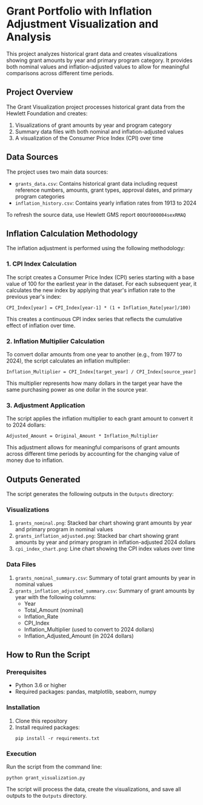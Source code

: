 # Grant Portfolio with Inflation Adjustment Visualization and Analysis

This project analyzes historical grant data and creates visualizations showing grant amounts by year and primary program category. It provides both nominal values and inflation-adjusted values to allow for meaningful comparisons across different time periods.

## Project Overview

The Grant Visualization project processes historical grant data from the Hewlett Foundation and creates:
1. Visualizations of grant amounts by year and program category
2. Summary data files with both nominal and inflation-adjusted values
3. A visualization of the Consumer Price Index (CPI) over time

## Data Sources

The project uses two main data sources:
- `grants_data.csv`: Contains historical grant data including request reference numbers, amounts, grant types, approval dates, and primary program categories
- `inflation_history.csv`: Contains yearly inflation rates from 1913 to 2024

To refresh the source data, use Hewlett GMS report `00OUf000004sexRMAQ`

## Inflation Calculation Methodology

The inflation adjustment is performed using the following methodology:

### 1. CPI Index Calculation

The script creates a Consumer Price Index (CPI) series starting with a base value of 100 for the earliest year in the dataset. For each subsequent year, it calculates the new index by applying that year's inflation rate to the previous year's index:

```
CPI_Index[year] = CPI_Index[year-1] * (1 + Inflation_Rate[year]/100)
```

This creates a continuous CPI index series that reflects the cumulative effect of inflation over time.

### 2. Inflation Multiplier Calculation

To convert dollar amounts from one year to another (e.g., from 1977 to 2024), the script calculates an inflation multiplier:

```
Inflation_Multiplier = CPI_Index[target_year] / CPI_Index[source_year]
```

This multiplier represents how many dollars in the target year have the same purchasing power as one dollar in the source year.

### 3. Adjustment Application

The script applies the inflation multiplier to each grant amount to convert it to 2024 dollars:

```
Adjusted_Amount = Original_Amount * Inflation_Multiplier
```

This adjustment allows for meaningful comparisons of grant amounts across different time periods by accounting for the changing value of money due to inflation.

## Outputs Generated

The script generates the following outputs in the `Outputs` directory:

### Visualizations
1. `grants_nominal.png`: Stacked bar chart showing grant amounts by year and primary program in nominal values
2. `grants_inflation_adjusted.png`: Stacked bar chart showing grant amounts by year and primary program in inflation-adjusted 2024 dollars
3. `cpi_index_chart.png`: Line chart showing the CPI index values over time

### Data Files
1. `grants_nominal_summary.csv`: Summary of total grant amounts by year in nominal values
2. `grants_inflation_adjusted_summary.csv`: Summary of grant amounts by year with the following columns:
   - Year
   - Total_Amount (nominal)
   - Inflation_Rate
   - CPI_Index
   - Inflation_Multiplier (used to convert to 2024 dollars)
   - Inflation_Adjusted_Amount (in 2024 dollars)

## How to Run the Script

### Prerequisites
- Python 3.6 or higher
- Required packages: pandas, matplotlib, seaborn, numpy

### Installation
1. Clone this repository
2. Install required packages:
   ```
   pip install -r requirements.txt
   ```

### Execution
Run the script from the command line:
```
python grant_visualization.py
```

The script will process the data, create the visualizations, and save all outputs to the `Outputs` directory.
